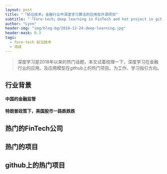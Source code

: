 ```yaml
---
layout: post
title: "「前沿技术」金融行业中深度学习算法的应用及开源项目"
subtitle: "「Fore-tech」deep learning in FinTech and hot project in github "
author: "Lynn"
header-img: "img/blog-bg/2018-12-24-deep-learning.jpg"
header-mask: 0.3
tags:
  - fore-tech 前沿技术
  - 待续
---
```


> 深度学习是2018年以来的热门话题，本文试着梳理一下，深度学习在金融行业的应用。及应用模型在github上的热门项目。为工作、学习指引方向。

## 行业背景
#### 中国的金融监管


#### 特朗普政策下，美国股市一路跌跌跌

## 热门的FinTech公司


## 热门的项目



## github上的热门项目


